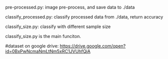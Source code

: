 pre-processed.py: image pre-process, and save data to ./data

classify_processed.py: classify processed data from ./data, return accuracy

classify_size.py: classify with different sample size


classify_size.py is the main funciton.

#dataset on google drive: https://drive.google.com/open?id=0BxPwNcmaNmLtNm5xRC1JVUhfQjA
